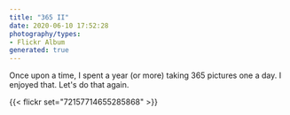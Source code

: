 ```yaml
---
title: "365 II"
date: 2020-06-10 17:52:28
photography/types:
- Flickr Album
generated: true
---
```

Once upon a time, I spent a year (or more) taking 365 pictures one a day. I enjoyed that. Let's do that again.

{{< flickr set="72157714655285868" >}}
    